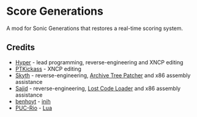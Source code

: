 # Score Generations
A mod for Sonic Generations that restores a real-time scoring system.

## Credits
- [Hyper](https://github.com/HyperBE32) - lead programming, reverse-engineering and XNCP editing
- [PTKickass](https://github.com/PTKickass) - XNCP editing
- [Skyth](https://github.com/blueskythlikesclouds) - reverse-engineering, [Archive Tree Patcher](https://github.com/HyperBE32/ScoreGenerations/blob/main/ScoreGenerations/ArchiveTreePatcher.cpp) and x86 assembly assistance
- [Sajid](https://github.com/Sajidur78) - reverse-engineering, [Lost Code Loader](https://github.com/Sajidur78/LostCodeLoader) and x86 assembly assistance
- [benhoyt](https://github.com/benhoyt) - [inih](https://github.com/benhoyt/inih)
- [PUC-Rio](https://www.puc-rio.br) - [Lua](http://www.lua.org)